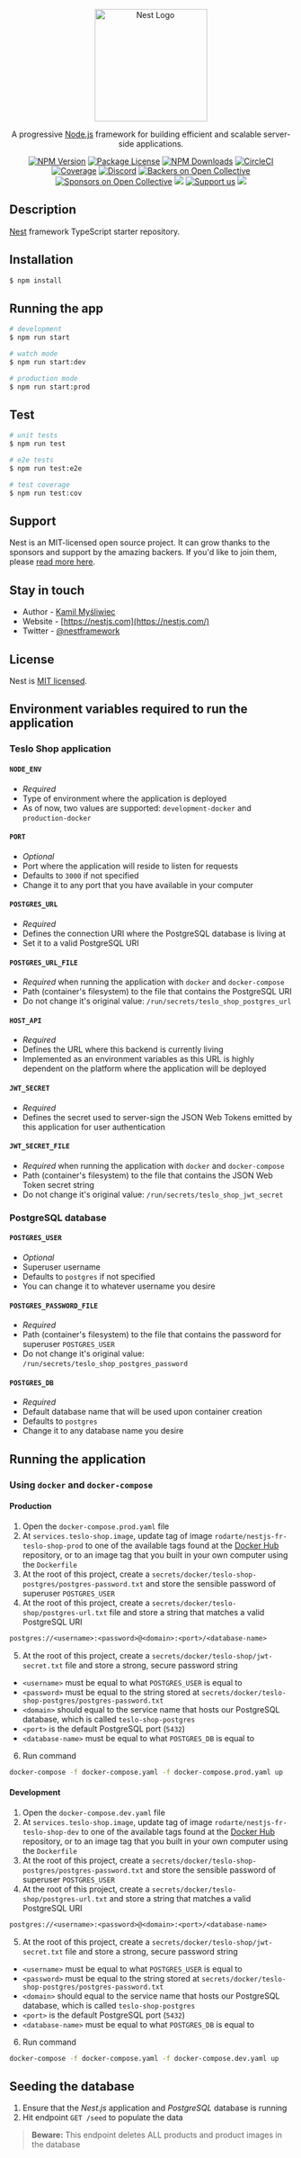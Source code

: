 <p align="center">
  <a href="http://nestjs.com/" target="blank"><img src="https://nestjs.com/img/logo-small.svg" width="200" alt="Nest Logo" /></a>
</p>

[circleci-image]: https://img.shields.io/circleci/build/github/nestjs/nest/master?token=abc123def456
[circleci-url]: https://circleci.com/gh/nestjs/nest

  <p align="center">A progressive <a href="http://nodejs.org" target="_blank">Node.js</a> framework for building efficient and scalable server-side applications.</p>
    <p align="center">
<a href="https://www.npmjs.com/~nestjscore" target="_blank"><img src="https://img.shields.io/npm/v/@nestjs/core.svg" alt="NPM Version" /></a>
<a href="https://www.npmjs.com/~nestjscore" target="_blank"><img src="https://img.shields.io/npm/l/@nestjs/core.svg" alt="Package License" /></a>
<a href="https://www.npmjs.com/~nestjscore" target="_blank"><img src="https://img.shields.io/npm/dm/@nestjs/common.svg" alt="NPM Downloads" /></a>
<a href="https://circleci.com/gh/nestjs/nest" target="_blank"><img src="https://img.shields.io/circleci/build/github/nestjs/nest/master" alt="CircleCI" /></a>
<a href="https://coveralls.io/github/nestjs/nest?branch=master" target="_blank"><img src="https://coveralls.io/repos/github/nestjs/nest/badge.svg?branch=master#9" alt="Coverage" /></a>
<a href="https://discord.gg/G7Qnnhy" target="_blank"><img src="https://img.shields.io/badge/discord-online-brightgreen.svg" alt="Discord"/></a>
<a href="https://opencollective.com/nest#backer" target="_blank"><img src="https://opencollective.com/nest/backers/badge.svg" alt="Backers on Open Collective" /></a>
<a href="https://opencollective.com/nest#sponsor" target="_blank"><img src="https://opencollective.com/nest/sponsors/badge.svg" alt="Sponsors on Open Collective" /></a>
  <a href="https://paypal.me/kamilmysliwiec" target="_blank"><img src="https://img.shields.io/badge/Donate-PayPal-ff3f59.svg"/></a>
    <a href="https://opencollective.com/nest#sponsor"  target="_blank"><img src="https://img.shields.io/badge/Support%20us-Open%20Collective-41B883.svg" alt="Support us"></a>
  <a href="https://twitter.com/nestframework" target="_blank"><img src="https://img.shields.io/twitter/follow/nestframework.svg?style=social&label=Follow"></a>
</p>
  <!--[![Backers on Open Collective](https://opencollective.com/nest/backers/badge.svg)](https://opencollective.com/nest#backer)
  [![Sponsors on Open Collective](https://opencollective.com/nest/sponsors/badge.svg)](https://opencollective.com/nest#sponsor)-->

## Description

[Nest](https://github.com/nestjs/nest) framework TypeScript starter repository.

## Installation

```bash
$ npm install
```

## Running the app

```bash
# development
$ npm run start

# watch mode
$ npm run start:dev

# production mode
$ npm run start:prod
```

## Test

```bash
# unit tests
$ npm run test

# e2e tests
$ npm run test:e2e

# test coverage
$ npm run test:cov
```

## Support

Nest is an MIT-licensed open source project. It can grow thanks to the sponsors and support by the amazing backers. If you'd like to join them, please [read more here](https://docs.nestjs.com/support).

## Stay in touch

- Author - [Kamil Myśliwiec](https://kamilmysliwiec.com)
- Website - [https://nestjs.com](https://nestjs.com/)
- Twitter - [@nestframework](https://twitter.com/nestframework)

## License

Nest is [MIT licensed](LICENSE).

## Environment variables required to run the application

### Teslo Shop application

#### `NODE_ENV`

- *Required*
- Type of environment where the application is deployed
- As of now, two values are supported: `development-docker` and `production-docker`

#### `PORT`

- *Optional*
- Port where the application will reside to listen for requests
- Defaults to `3000` if not specified
- Change it to any port that you have available in your computer

#### `POSTGRES_URL`

- *Required*
- Defines the connection URI where the PostgreSQL database is living at
- Set it to a valid PostgreSQL URI

#### `POSTGRES_URL_FILE`

- *Required* when running the application with `docker` and `docker-compose`
- Path (container's filesystem) to the file that contains the PostgreSQL URI
- Do not change it's original value: `/run/secrets/teslo_shop_postgres_url`

#### `HOST_API`

- *Required*
- Defines the URL where this backend is currently living
- Implemented as an environment variables as this URL is highly dependent on the platform where the application will be deployed

#### `JWT_SECRET`

- *Required*
- Defines the secret used to server-sign the JSON Web Tokens emitted by this application for user authentication

#### `JWT_SECRET_FILE`

- *Required* when running the application with `docker` and `docker-compose`
- Path (container's filesystem) to the file that contains the JSON Web Token secret string
- Do not change it's original value: `/run/secrets/teslo_shop_jwt_secret`

### PostgreSQL database

#### `POSTGRES_USER`

- *Optional*
- Superuser username
- Defaults to `postgres` if not specified
- You can change it to whatever username you desire

#### `POSTGRES_PASSWORD_FILE`

- *Required*
- Path (container's filesystem) to the file that contains the password for superuser `POSTGRES_USER`
- Do not change it's original value: `/run/secrets/teslo_shop_postgres_password`

#### `POSTGRES_DB`

- *Required*
- Default database name that will be used upon container creation
- Defaults to `postgres`
- Change it to any database name you desire

## Running the application

### Using `docker` and `docker-compose`

#### Production

1. Open the `docker-compose.prod.yaml` file
2. At `services.teslo-shop.image`, update tag of image `rodarte/nestjs-fr-teslo-shop-prod` to one of the available tags found at the [Docker Hub](https://hub.docker.com/repository/docker/rodarte/nestjs-fr-teslo-shop-prod) repository, or to an image tag that you built in your own computer using the `Dockerfile`
3. At the root of this project, create a `secrets/docker/teslo-shop-postgres/postgres-password.txt` and store the sensible password of superuser `POSTGRES_USER`
4. At the root of this project, create a `secrets/docker/teslo-shop/postgres-url.txt` file and store a string that matches a valid PostgreSQL URI

```txt
postgres://<username>:<password>@<domain>:<port>/<database-name>
```

5. At the root of this project, create a `secrets/docker/teslo-shop/jwt-secret.txt` file and store a strong, secure password string

- `<username>` must be equal to what `POSTGRES_USER` is equal to
- `<password>` must be equal to the string stored at `secrets/docker/teslo-shop-postgres/postgres-password.txt`
- `<domain>` should equal to the service name that hosts our PostgreSQL database, which is called `teslo-shop-postgres`
- `<port>` is the default PostgreSQL port (`5432`)
- `<database-name>` must be equal to what `POSTGRES_DB` is equal to

6. Run command

```sh
docker-compose -f docker-compose.yaml -f docker-compose.prod.yaml up
```

#### Development

1. Open the `docker-compose.dev.yaml` file
2. At `services.teslo-shop.image`, update tag of image `rodarte/nestjs-fr-teslo-shop-dev` to one of the available tags found at the [Docker Hub](https://hub.docker.com/repository/docker/rodarte/nestjs-fr-teslo-shop-dev) repository, or to an image tag that you built in your own computer using the `Dockerfile`
3. At the root of this project, create a `secrets/docker/teslo-shop-postgres/postgres-password.txt` and store the sensible password of superuser `POSTGRES_USER`
4. At the root of this project, create a `secrets/docker/teslo-shop/postgres-url.txt` and store a string that matches a valid PostgreSQL URI

```txt
postgres://<username>:<password>@<domain>:<port>/<database-name>
```

5. At the root of this project, create a `secrets/docker/teslo-shop/jwt-secret.txt` file and store a strong, secure password string

- `<username>` must be equal to what `POSTGRES_USER` is equal to
- `<password>` must be equal to the string stored at `secrets/docker/teslo-shop-postgres/postgres-password.txt`
- `<domain>` should equal to the service name that hosts our PostgreSQL database, which is called `teslo-shop-postgres`
- `<port>` is the default PostgreSQL port (`5432`)
- `<database-name>` must be equal to what `POSTGRES_DB` is equal to

6. Run command

```sh
docker-compose -f docker-compose.yaml -f docker-compose.dev.yaml up
```

## Seeding the database

1. Ensure that the *Nest.js* application and *PostgreSQL* database is running
2. Hit endpoint `GET /seed` to populate the data

> **Beware:** This endpoint deletes ALL products and product images in the database
